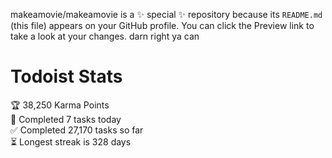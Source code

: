 makeamovie/makeamovie is a ✨ special ✨ repository because its `README.md` (this file) appears on your GitHub profile.
You can click the Preview link to take a look at your changes. darn right ya can

# Todoist Stats

<!-- TODO-IST:START -->
🏆  38,250 Karma Points           
🌸  Completed 7 tasks today           
✅  Completed 27,170 tasks so far           
⏳  Longest streak is 328 days
<!-- TODO-IST:END -->